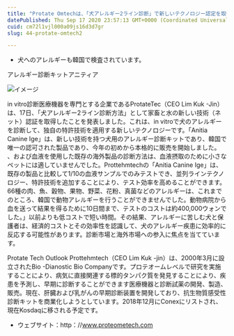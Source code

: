 ```yaml
---
title: "Protate Omtechは、「犬アレルギー2ライン診断」で新しいテクノロジー認定を取得しました"
datePublished: Thu Sep 17 2020 23:57:13 GMT+0000 (Coordinated Universal Time)
cuid: cm72l1vjl000a09js16d3d7gr
slug: 44-protate-omtech2

---
```



- 犬へのアレルギーも韓国で検査されています。

アレルギー診断キットアニティア

![イメージ](https://cdn.hashnode.com/res/hashnode/image/upload/v1739405376355/18c7e396-0f02-44bb-b1ae-0c02496710ec.jpeg)

in vitro診断医療機器を専門とする企業であるProtateTec（CEO Lim Kuk -Jin）は、17日、「犬アレルギー2ライン診断方法」として家畜と水の新しい技術（ネット）認証を取得したことを発表しました。これは、in vitroで犬のアレルギーを診断して、独自の特許技術を適用する新しいテクノロジーです。「Anitia Canine Ige」は、新しい技術を持つ犬用のアレルギー診断キットであり、韓国で唯一の認可された製品であり、今年の初めから本格的に販売を開始しました。 、および血液を使用した既存の海外製品の診断方法は、血液摂取のために小さなペットには適していませんでした。Prottehmtechの「Anitia Canine Ige」は、既存の製品と比較して1/10の血液サンプルでのみテストでき、並列ラインテクノロジー、特許技術を追加することにより、テスト効率を高めることができます。 66種の肉、魚、穀物、果物、野菜、花粉、真菌などのアレルギーは、これまでのところ、韓国で動物アレルギーを行うことができませんでした。動物病院から血を送って結果を得るために10日間まで、テストのコストは約400,000ウォンでした。」以前よりも低コストで短い時間。その結果、アレルギーに苦しむ犬と保護者は、経済的コストとその効率性を認識して、犬のアレルギー疾患に効率的に反応する可能性があります。診断市場と海外市場への参入に焦点を当てています。

Protate Tech Outlook Prottehmtech（CEO Lim Kuk -jin）は、2000年3月に設立されたBio -Dianostic Bio Companyです。プロテオームレベルで研究を実施することにより、病気に直接関連する標的タンパク質を発見することにより、疾患を予測し、早期に診断することができます医療機器と診断試薬の開発、製造、販売。現在、肝臓および乳がんの早期診断装置を開発しており、抗生物質感受性診断キットを商業化しようとしています。2018年12月にConexにリストされ、現在Kosdaqに移される予定です。

- ウェブサイト：http：//www.proteometech.com